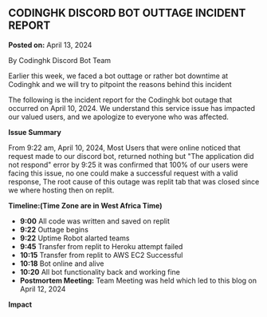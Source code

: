 ## CODINGHK DISCORD BOT OUTTAGE INCIDENT REPORT
**Posted on:** April 13, 2024

By Codinghk Discord Bot Team

Earlier this week, we faced a bot outtage or rather bot downtime at Codinghk
and we will try to pitpoint the reasons behind this incident

The following is the incident report for the Codinghk bot outage that occurred on April 10, 2024.
We understand this service issue has impacted our valued users, and we apologize to everyone who was affected.

**Issue Summary**

From 9:22 am, April 10, 2024, Most Users that were online noticed that request made to our discord bot, returned nothing but "The application did not respond" error
by 9:25 it was confirmed that 100% of our users were facing this issue, no one
could make a successful request with a valid response, The root cause of this
outage was replit tab that was closed since we where hosting then on replit.

**Timeline:(Time Zone are in West Africa Time)**

* **9:00** All code was written and saved on replit
* **9:22** Outtage begins
* **9:22** Uptime Robot alarted teams
* **9:45** Transfer from replit to Heroku attempt failed
* **10:15** Transfer from replit to AWS EC2 Successful
* **10:18** Bot online and alive
* **10:20** All bot functionality back and working fine
* **Postmortem Meeting:** Team Meeting was held which led to this blog on April
  12, 2024

**Impact**
